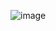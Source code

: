 ![image](https://github.com/weversonmelky/rocketsect-desafio-02.1/assets/107736909/7d03211f-3b6f-4a13-bda4-f8905a046144)
